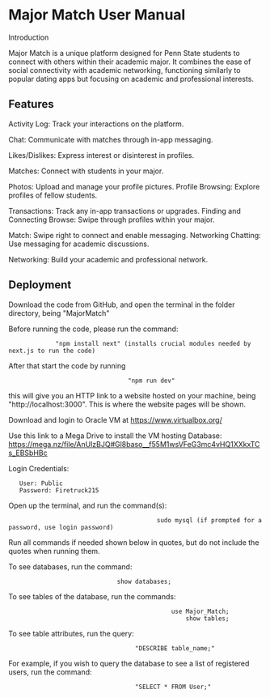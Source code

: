 # Major Match User Manual 


Introduction

Major Match is a unique platform designed for Penn State students to connect with others within their academic major. It combines the ease of social connectivity with academic networking, functioning similarly to popular dating apps but focusing on academic and professional interests.


## Features

Activity Log: Track your interactions on the platform. 

Chat: Communicate with matches through in-app messaging.

 Likes/Dislikes: Express interest or disinterest in profiles. 

Matches: Connect with students in your major.
 
Photos: Upload and manage your profile pictures. Profile Browsing: Explore profiles of fellow students. 

Transactions: Track any in-app transactions or upgrades. Finding and Connecting Browse: Swipe through profiles within your major. 

Match: Swipe right to connect and enable messaging. Networking Chatting: Use messaging for academic discussions. 

Networking: Build your academic and professional network.


## Deployment

Download the code from GitHub, and open the terminal in the folder directory, being "MajorMatch"

Before running the code, please run the command:
                                                
                 "npm install next" (installs crucial modules needed by next.js to run the code)

After that start the code by running 
                                     
                                     "npm run dev" 
this will give you an HTTP link to a website hosted on your machine, being "http://localhost:3000".
This is where the website pages will be shown.

Download and login to Oracle VM at https://www.virtualbox.org/

Use this link to a Mega Drive to install the VM hosting Database: https://mega.nz/file/AnUlzBJQ#Gl8baso__f55M1wsVFeG3mc4vHQ1XXkxTCs_EBSbHBc

Login Credentials:

       User: Public
       Password: Firetruck215


Open up the terminal, and run the command(s):
                                             
                                             sudo mysql (if prompted for a password, use login password)

Run all commands if needed shown below in quotes, but do not include the quotes when running them.

To see databases, run the command: 
                                  
                                  show databases;

To see tables of the database, run the commands:
                                                 
                                                 use Major_Match;
                                                     show tables;

To see table attributes, run the query:
                                       
                                       "DESCRIBE table_name;"

For example, if you wish to query the database to see a list of registered users, run the command:
                                                                                                  
                                       "SELECT * FROM User;"

